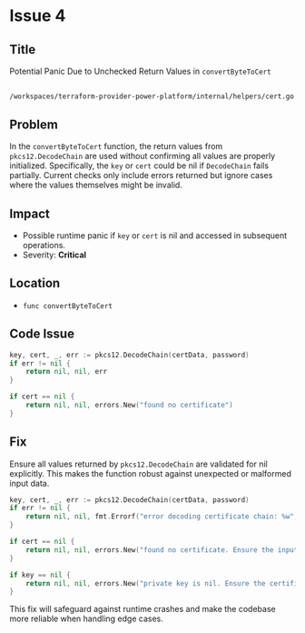 # Issue 4

## Title

Potential Panic Due to Unchecked Return Values in `convertByteToCert`

##

`/workspaces/terraform-provider-power-platform/internal/helpers/cert.go`

## Problem

In the `convertByteToCert` function, the return values from `pkcs12.DecodeChain` are used without confirming all values are properly initialized. Specifically, the `key` or `cert` could be nil if `DecodeChain` fails partially. Current checks only include errors returned but ignore cases where the values themselves might be invalid.

## Impact

- Possible runtime panic if `key` or `cert` is nil and accessed in subsequent operations.
- Severity: **Critical**

## Location

- `func convertByteToCert`

## Code Issue

```go
key, cert, _, err := pkcs12.DecodeChain(certData, password)
if err != nil {
    return nil, nil, err
}

if cert == nil {
    return nil, nil, errors.New("found no certificate")
}
```

## Fix

Ensure all values returned by `pkcs12.DecodeChain` are validated for nil explicitly. This makes the function robust against unexpected or malformed input data.

```go
key, cert, _, err := pkcs12.DecodeChain(certData, password)
if err != nil {
    return nil, nil, fmt.Errorf("error decoding certificate chain: %w", err)
}

if cert == nil {
    return nil, nil, errors.New("found no certificate. Ensure the input has valid certificate data")
}

if key == nil {
    return nil, nil, errors.New("private key is nil. Ensure the certificate data contains a private key")
}
```

This fix will safeguard against runtime crashes and make the codebase more reliable when handling edge cases.